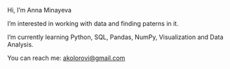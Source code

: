 Hi, I’m Anna Minayeva

I’m interested in working with data and finding paterns in it.

I’m currently learning Python, SQL, Pandas, NumPy, Visualization and Data Analysis. 

You can reach me: akolorovi@gmail.com


